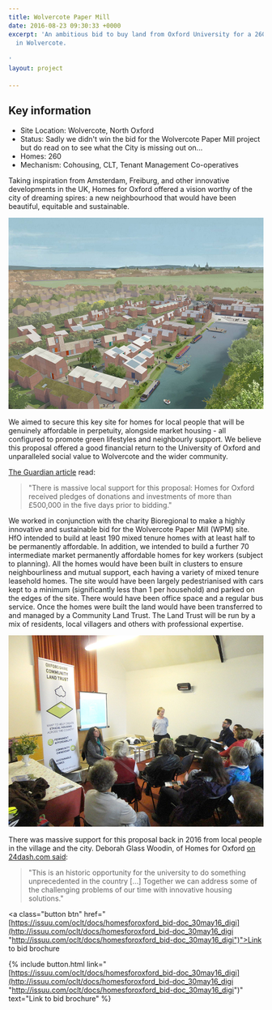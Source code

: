 ```yaml
---
title: Wolvercote Paper Mill
date: 2016-08-23 09:30:33 +0000
excerpt: 'An ambitious bid to buy land from Oxford University for a 260-home eco-village
  in Wolvercote.

'
layout: project

---
```

<div class="pullout-box">
<h2>Key information</h2>
<ul>
<li>Site Location: Wolvercote, North Oxford</li>
<li>Status: Sadly we didn't win the bid for the Wolvercote Paper Mill project but do read on to see what the City is missing out on...</li>
<li>Homes: 260</li>
<li>Mechanism: Cohousing, CLT, Tenant Management Co-operatives</li>
</ul>
</div>

Taking inspiration from Amsterdam, Freiburg, and other innovative developments in the UK, Homes for Oxford offered a vision worthy of the city of dreaming spires: a new neighbourhood that would have been beautiful, equitable and sustainable.

![](/uploads/wolvercote_image_1.jpg)

We aimed to secure this key site for homes for local people that will be genuinely affordable in perpetuity, alongside market housing - all configured to promote green lifestyles and neighbourly support. We believe this proposal offered a good financial return to the University of Oxford and unparalleled social value to Wolvercote and the wider community.

[The Guardian article](https://www.theguardian.com/housing-network/2016/may/31/build-affordable-homes-oxford-land-trust-value) read:

> "There is massive local support for this proposal: Homes for Oxford received pledges of donations and investments of more than £500,000 in the five days prior to bidding."

We worked in conjunction with the charity Bioregional to make a highly innovative and sustainable bid for the Wolvercote Paper Mill (WPM) site. ​HfO intended to build at least 190 mixed tenure homes with at least half to be permanently affordable. In addition, we intended to build a further 70 intermediate market permanently affordable homes for key workers (subject to planning). All the homes would have been built in clusters to ensure neighbourliness and mutual support, each having a variety of mixed tenure leasehold homes. The site would have been largely pedestrianised with cars kept to a minimum (significantly less than 1 per household) and parked on the edges of the site.  There would have been office space and a regular bus service. Once the homes were built the land would have been transferred to and managed by a Community Land Trust. The Land Trust will be run by a mix of residents, local villagers and others with professional expertise.

![](/uploads/wolvercote_image_2.jpg)

There was massive support for this proposal back in 2016 from local people in the village and the city. Deborah Glass Woodin, of Homes for Oxford [on 24dash.com said](http://24dash.com/news/housing/2016-05-25-Community-groups-tackle-Oxford-s-housing-problems):

> "This is an historic opportunity for the university to do something unprecedented in the country \[...\] Together we can address some of the challenging problems of our time with innovative housing solutions."

<a class="button btn" href="[https://issuu.com/oclt/docs/homesforoxford_bid-doc_30may16_digi](http://issuu.com/oclt/docs/homesforoxford_bid-doc_30may16_digi "http://issuu.com/oclt/docs/homesforoxford_bid-doc_30may16_digi")">Link to bid brochure</a>

{% include button.html link="[https://issuu.com/oclt/docs/homesforoxford_bid-doc_30may16_digi](http://issuu.com/oclt/docs/homesforoxford_bid-doc_30may16_digi "http://issuu.com/oclt/docs/homesforoxford_bid-doc_30may16_digi")" text="Link to bid brochure" %}